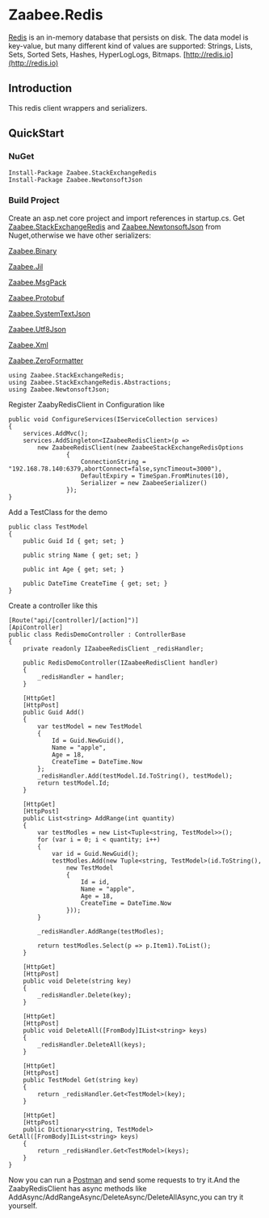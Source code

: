 # Zaabee.Redis

[Redis](https://github.com/antirez/redis) is an in-memory database that persists on disk. The data model is key-value, but many different kind of values are supported: Strings, Lists, Sets, Sorted Sets, Hashes, HyperLogLogs, Bitmaps. [http://redis.io](http://redis.io)

## Introduction

This redis client wrappers and serializers.

## QuickStart

### NuGet

```CLI
Install-Package Zaabee.StackExchangeRedis
Install-Package Zaabee.NewtonsoftJson
```

### Build Project

Create an asp.net core project and import references in startup.cs. Get [Zaabee.StackExchangeRedis](https://github.com/PicoHex/Zaabee.Redis/tree/master/src/Zaabee.StackExchangeRedis/Zaabee.StackExchangeRedis) and [Zaabee.NewtonsoftJson](https://github.com/PicoHex/Zaabee.Serializers/tree/master/src/Zaabee.NewtonsoftJson) from Nuget,otherwise we have other serializers:

[Zaabee.Binary](https://github.com/PicoHex/Zaabee.Serializers/tree/master/src/Zaabee.Binary)

[Zaabee.Jil](https://github.com/PicoHex/Zaabee.Serializers/tree/master/src/Zaabee.Jil)

[Zaabee.MsgPack](https://github.com/PicoHex/Zaabee.Serializers/tree/master/src/Zaabee.MsgPack)

[Zaabee.Protobuf](https://github.com/PicoHex/Zaabee.Serializers/tree/master/src/Zaabee.Protobuf)

[Zaabee.SystemTextJson](https://github.com/PicoHex/Zaabee.Serializers/tree/master/src/Zaabee.SystemTextJson)

[Zaabee.Utf8Json](https://github.com/PicoHex/Zaabee.Serializers/tree/master/src/Zaabee.Utf8Json)

[Zaabee.Xml](https://github.com/PicoHex/Zaabee.Serializers/tree/master/src/Zaabee.Xml)

[Zaabee.ZeroFormatter](https://github.com/PicoHex/Zaabee.Serializers/tree/master/src/Zaabee.ZeroFormatter)

```CSharp
using Zaabee.StackExchangeRedis;
using Zaabee.StackExchangeRedis.Abstractions;
using Zaabee.NewtonsoftJson;
```

Register ZaabyRedisClient in Configuration like

```CSharp
public void ConfigureServices(IServiceCollection services)
{
    services.AddMvc();
    services.AddSingleton<IZaabeeRedisClient>(p =>
        new ZaabeeRedisClient(new ZaabeeStackExchangeRedisOptions
                {
                    ConnectionString = "192.168.78.140:6379,abortConnect=false,syncTimeout=3000"),
                    DefaultExpiry = TimeSpan.FromMinutes(10),
                    Serializer = new ZaabeeSerializer()
                });
}
```

Add a TestClass for the demo

```CSharp
public class TestModel
{
    public Guid Id { get; set; }

    public string Name { get; set; }

    public int Age { get; set; }

    public DateTime CreateTime { get; set; }
}
```

Create a controller like this

```CSharp
[Route("api/[controller]/[action]")]
[ApiController]
public class RedisDemoController : ControllerBase
{
    private readonly IZaabeeRedisClient _redisHandler;

    public RedisDemoController(IZaabeeRedisClient handler)
    {
        _redisHandler = handler;
    }

    [HttpGet]
    [HttpPost]
    public Guid Add()
    {
        var testModel = new TestModel
        {
            Id = Guid.NewGuid(),
            Name = "apple",
            Age = 18,
            CreateTime = DateTime.Now
        };
        _redisHandler.Add(testModel.Id.ToString(), testModel);
        return testModel.Id;
    }

    [HttpGet]
    [HttpPost]
    public List<string> AddRange(int quantity)
    {
        var testModles = new List<Tuple<string, TestModel>>();
        for (var i = 0; i < quantity; i++)
        {
            var id = Guid.NewGuid();
            testModles.Add(new Tuple<string, TestModel>(id.ToString(),
                new TestModel
                {
                    Id = id,
                    Name = "apple",
                    Age = 18,
                    CreateTime = DateTime.Now
                }));
        }

        _redisHandler.AddRange(testModles);

        return testModles.Select(p => p.Item1).ToList();
    }

    [HttpGet]
    [HttpPost]
    public void Delete(string key)
    {
        _redisHandler.Delete(key);
    }

    [HttpGet]
    [HttpPost]
    public void DeleteAll([FromBody]IList<string> keys)
    {
        _redisHandler.DeleteAll(keys);
    }

    [HttpGet]
    [HttpPost]
    public TestModel Get(string key)
    {
        return _redisHandler.Get<TestModel>(key);
    }

    [HttpGet]
    [HttpPost]
    public Dictionary<string, TestModel> GetAll([FromBody]IList<string> keys)
    {
        return _redisHandler.Get<TestModel>(keys);
    }
}
```

Now you can run a [Postman](https://www.getpostman.com/) and send some requests to try it.And the ZaabyRedisClient has async methods like AddAsync/AddRangeAsync/DeleteAsync/DeleteAllAsync,you can try it yourself.
